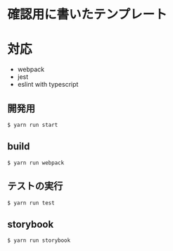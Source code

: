 # 確認用に書いたテンプレート

# 対応

-   webpack
-   jest
-   eslint with typescript

## 開発用

```
$ yarn run start
```

## build

```
$ yarn run webpack
```

## テストの実行

```
$ yarn run test
```

## storybook

```
$ yarn run storybook
```
